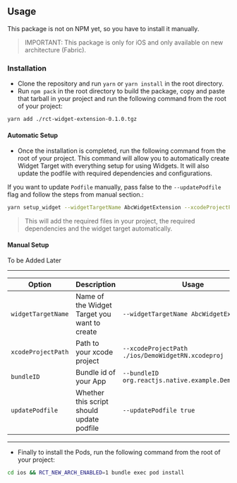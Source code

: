 ## Usage

This package is not on NPM yet, so you have to install it manually.

>IMPORTANT: This package is only for iOS and only available on new architecture (Fabric). 
### Installation

- Clone the repository and run `yarn` or `yarn install` in the root directory.
- Run `npm pack` in the root directory to build the package, copy and paste that tarball in your project and run the following command from the root of your project:

```bash
yarn add ./rct-widget-extension-0.1.0.tgz
```

#### Automatic Setup
- Once the installation is completed, run the following command from the root of your project. This command will allow you to automatically create Widget Target with everything setup for using Widgets. It will also update the podfile with required dependencies and configurations.

If you want to update `Podfile` manually, pass false to the `--updatePodfile` flag and follow the steps from manual section.:

```bash
yarn setup_widget --widgetTargetName AbcWidgetExtension --xcodeProjectPath ./ios/DemoWidgetRN.xcodeproj --bundleID org.reactjs.native.example.DemoWidgetRN --updatePodfile true
```

> This will add the required files in your project, the required dependencies and the widget target automatically.

#### Manual Setup

To be Added Later

-- --


| Option          | Description                                                                                                                                                  | Usage                          |
| --------------- | ------------------------------------------------------------------------------------------------------------------------------------------------------------ | -------------------------------- |
| `widgetTargetName`      | Name of the Widget Target you want to create                                                                                         | `--widgetTargetName AbcWidgetExtension`                 |
| `xcodeProjectPath`           | Path to your xcode project                                                                                                             | `--xcodeProjectPath ./ios/DemoWidgetRN.xcodeproj`                    |
| `bundleID`           | Bundle id of your App                                                                                                            | `--bundleID org.reactjs.native.example.DemoWidgetRN`                    |
| `updatePodfile`           | Whether this script should update podfile                                                                                                             | `--updatePodfile true`                    |

-- --

- Finally to install the Pods, run the following command from the root of your project:

```bash
cd ios && RCT_NEW_ARCH_ENABLED=1 bundle exec pod install
```
